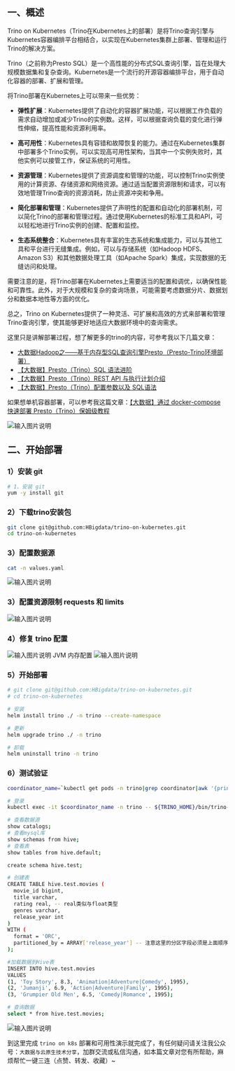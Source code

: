 
## 一、概述
Trino on Kubernetes（Trino在Kubernetes上的部署）是将Trino查询引擎与Kubernetes容器编排平台相结合，以实现在Kubernetes集群上部署、管理和运行Trino的解决方案。

Trino（之前称为Presto SQL）是一个高性能的分布式SQL查询引擎，旨在处理大规模数据集和复杂查询。Kubernetes是一个流行的开源容器编排平台，用于自动化容器的部署、扩展和管理。

将Trino部署在Kubernetes上可以带来一些优势：

- **弹性扩展**：Kubernetes提供了自动化的容器扩展功能，可以根据工作负载的需求自动增加或减少Trino的实例数。这样，可以根据查询负载的变化进行弹性伸缩，提高性能和资源利用率。

- **高可用性**：Kubernetes具有容错和故障恢复的能力。通过在Kubernetes集群中部署多个Trino实例，可以实现高可用性架构，当其中一个实例失败时，其他实例可以接管工作，保证系统的可用性。

- **资源管理**：Kubernetes提供了资源调度和管理的功能，可以控制Trino实例使用的计算资源、存储资源和网络资源。通过适当配置资源限制和请求，可以有效地管理Trino查询的资源消耗，防止资源冲突和争用。

- **简化部署和管理**：Kubernetes提供了声明性的配置和自动化的部署机制，可以简化Trino的部署和管理过程。通过使用Kubernetes的标准工具和API，可以轻松地进行Trino实例的创建、配置和监控。

- **生态系统整合**：Kubernetes具有丰富的生态系统和集成能力，可以与其他工具和平台进行无缝集成。例如，可以与存储系统（如Hadoop HDFS、Amazon S3）和其他数据处理工具（如Apache Spark）集成，实现数据的无缝访问和处理。

需要注意的是，将Trino部署在Kubernetes上需要适当的配置和调优，以确保性能和可靠性。此外，对于大规模和复杂的查询场景，可能需要考虑数据分片、数据划分和数据本地性等方面的优化。

总之，Trino on Kubernetes提供了一种灵活、可扩展和高效的方式来部署和管理Trino查询引擎，使其能够更好地适应大数据环境中的查询需求。

这里只是讲解部署过程，想了解更多的trino的内容，可参考我以下几篇文章：

- [大数据Hadoop之——基于内存型SQL查询引擎Presto（Presto-Trino环境部署）](https://blog.csdn.net/qq_35745940/article/details/123778966)
- [【大数据】Presto（Trino）SQL 语法进阶](https://blog.csdn.net/qq_35745940/article/details/130736259)
- [【大数据】Presto（Trino）REST API 与执行计划介绍](https://blog.csdn.net/qq_35745940/article/details/130757127)
- [【大数据】Presto（Trino）配置参数以及 SQL语法](https://blog.csdn.net/qq_35745940/article/details/130665852)

如果想单机容器部署，可以参考我这篇文章：[【大数据】通过 docker-compose 快速部署 Presto（Trino）保姆级教程](https://blog.csdn.net/qq_35745940/article/details/130611686)

![输入图片说明](images/1.jpeg)

## 二、开始部署

### 1）安装 git
```bash
# 1、安装 git
yum -y install git 
```
### 2）下载trino安装包

```bash
git clone git@github.com:HBigdata/trino-on-kubernetes.git
cd trino-on-kubernetes
```
### 3）配置数据源

```bash
cat -n values.yaml
```
![输入图片说明](images/2.png)
### 3）配置资源限制 requests 和 limits
![输入图片说明](images/3.png)
### 4）修复 trino 配置
![输入图片说明](images/4.png)
JVM 内存配置
![输入图片说明](images/5.png)
### 5）开始部署

```bash
# git clone git@github.com:HBigdata/trino-on-kubernetes.git
# cd trino-on-kubernetes

# 安装
helm install trino ./ -n trino --create-namespace

# 更新
helm upgrade trino ./ -n trino

# 卸载
helm uninstall trino -n trino
```
### 6）测试验证

```bash
coordinator_name=`kubectl get pods -n trino|grep coordinator|awk '{print $1}'`

# 登录
kubectl exec -it $coordinator_name -n trino -- ${TRINO_HOME}/bin/trino-cli --server http://trino-coordinator:8080 --catalog=hive --schema=default --user=hadoop

# 查看数据源
show catalogs;
# 查看mysql库
show schemas from hive;
# 查看表
show tables from hive.default;

create schema hive.test;

# 创建表
CREATE TABLE hive.test.movies (
  movie_id bigint,
  title varchar,
  rating real, -- real类似与float类型
  genres varchar,
  release_year int
)
WITH (
  format = 'ORC',
  partitioned_by = ARRAY['release_year'] -- 注意这里的分区字段必须是上面顺序的最后一个
);

#加载数据到Hive表
INSERT INTO hive.test.movies
VALUES 
(1, 'Toy Story', 8.3, 'Animation|Adventure|Comedy', 1995), 
(2, 'Jumanji', 6.9, 'Action|Adventure|Family', 1995), 
(3, 'Grumpier Old Men', 6.5, 'Comedy|Romance', 1995);

# 查询数据
select * from hive.test.movies;
```
![输入图片说明](images/6.png)


到这里完成 `trino on k8s` 部署和可用性演示就完成了，有任何疑问请关注我公众号：`大数据与云原生技术分享`，加群交流或私信沟通，如本篇文章对您有所帮助，麻烦帮忙一键三连（点赞、转发、收藏）~
